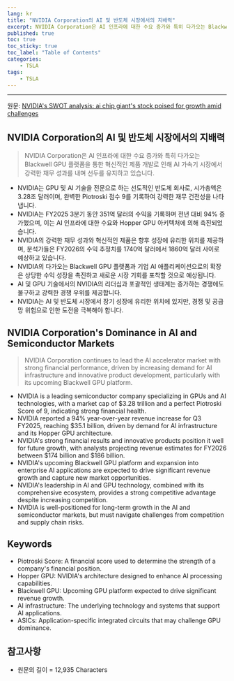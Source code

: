 ```yaml
---
lang: kr
title: "NVIDIA Corporation의 AI 및 반도체 시장에서의 지배력"
excerpt: NVIDIA Corporation은 AI 인프라에 대한 수요 증가와 특히 다가오는 Blackwell GPU 플랫폼을 통한 혁신적인 제품 개발로 인해 AI 가속기 시장에서 강력한 재무 성과를 내며 선두를 유지하고 있습니다.
published: true
toc: true
toc_sticky: true
toc_label: "Table of Contents"
categories:
    - TSLA
tags:
    - TSLA
---
```


---

  원문: [NVIDIA's SWOT analysis: ai chip giant's stock poised for growth amid challenges](https://www.investing.com/news/swot-analysis/nvidias-swot-analysis-ai-chip-giants-stock-poised-for-growth-amid-challenges-93CH-3785522)

## NVIDIA Corporation의 AI 및 반도체 시장에서의 지배력

> NVIDIA Corporation은 AI 인프라에 대한 수요 증가와 특히 다가오는 Blackwell GPU 플랫폼을 통한 혁신적인 제품 개발로 인해 AI 가속기 시장에서 강력한 재무 성과를 내며 선두를 유지하고 있습니다.


- NVIDIA는 GPU 및 AI 기술을 전문으로 하는 선도적인 반도체 회사로, 시가총액은 3.28조 달러이며, 완벽한 Piotroski 점수 9를 기록하여 강력한 재무 건전성을 나타냅니다.
- NVIDIA는 FY2025 3분기 동안 351억 달러의 수익을 기록하며 전년 대비 94% 증가했으며, 이는 AI 인프라에 대한 수요와 Hopper GPU 아키텍처에 의해 촉진되었습니다.
- NVIDIA의 강력한 재무 성과와 혁신적인 제품은 향후 성장에 유리한 위치를 제공하며, 분석가들은 FY2026의 수익 추정치를 1740억 달러에서 1860억 달러 사이로 예상하고 있습니다.
- NVIDIA의 다가오는 Blackwell GPU 플랫폼과 기업 AI 애플리케이션으로의 확장은 상당한 수익 성장을 촉진하고 새로운 시장 기회를 포착할 것으로 예상됩니다.
- AI 및 GPU 기술에서의 NVIDIA의 리더십과 포괄적인 생태계는 증가하는 경쟁에도 불구하고 강력한 경쟁 우위를 제공합니다.
- NVIDIA는 AI 및 반도체 시장에서 장기 성장에 유리한 위치에 있지만, 경쟁 및 공급망 위험으로 인한 도전을 극복해야 합니다.

## NVIDIA Corporation's Dominance in AI and Semiconductor Markets

> NVIDIA Corporation continues to lead the AI accelerator market with strong financial performance, driven by increasing demand for AI infrastructure and innovative product development, particularly with its upcoming Blackwell GPU platform.


- NVIDIA is a leading semiconductor company specializing in GPUs and AI technologies, with a market cap of $3.28 trillion and a perfect Piotroski Score of 9, indicating strong financial health.
- NVIDIA reported a 94% year-over-year revenue increase for Q3 FY2025, reaching $35.1 billion, driven by demand for AI infrastructure and its Hopper GPU architecture.
- NVIDIA's strong financial results and innovative products position it well for future growth, with analysts projecting revenue estimates for FY2026 between $174 billion and $186 billion.
- NVIDIA's upcoming Blackwell GPU platform and expansion into enterprise AI applications are expected to drive significant revenue growth and capture new market opportunities.
- NVIDIA's leadership in AI and GPU technology, combined with its comprehensive ecosystem, provides a strong competitive advantage despite increasing competition.
- NVIDIA is well-positioned for long-term growth in the AI and semiconductor markets, but must navigate challenges from competition and supply chain risks.

## Keywords

- Piotroski Score: A financial score used to determine the strength of a company's financial position.
- Hopper GPU: NVIDIA's architecture designed to enhance AI processing capabilities.
- Blackwell GPU: Upcoming GPU platform expected to drive significant revenue growth.
- AI infrastructure: The underlying technology and systems that support AI applications.
- ASICs: Application-specific integrated circuits that may challenge GPU dominance.

## 참고사항

- 원문의 길이 = 12,935 Characters

